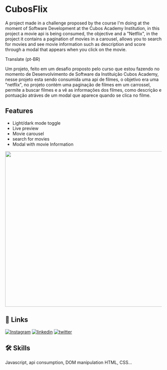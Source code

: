 
# CubosFlix 

A project made in a challenge proposed by the course I'm doing at the moment of Software Development at the Cubos Academy Institution, in this project a movie api is being consumed, the objective and a "Netflix", in the project it contains a pagination of movies in a carousel, allows you to search for movies and see movie information such as description and score through a modal that appears when you click on the movie.


Translate (pt-BR)

Um projeto, feito em um desafio proposto pelo curso que estou fazendo no momento de Desenvolvimento de Software da Instituição Cubos Academy, nesse projeto esta sendo consumida uma api de filmes, o objetivo era uma "netflix", no projeto contém uma paginação de filmes em um carrossel, permite a buscar filmes e a vê as informações dos filmes, como descrição e pontuação atráves de um modal que aparece quando se clica no filme.


## Features

- Light/dark mode toggle
- Live preview
- Movie carousel
- search for movies
- Modal with movie Information


<p align = "center">
  <img width = "1000" height = "499" src = "assets/screencast-127.0.0.1_5500-2022.02.23-11_00_22.gif">
</p>


## 🔗 Links
[![Instagram](https://img.shields.io/badge/instagram-000?style=for-the-badge&logo=ko-fi&logoColor=white)](https://www.instagram.com/franb0rges.dev/)
[![linkedin](https://img.shields.io/badge/linkedin-0A66C2?style=for-the-badge&logo=linkedin&logoColor=white)](https://www.linkedin.com/)
[![twitter](https://img.shields.io/badge/twitter-1DA1F2?style=for-the-badge&logo=twitter&logoColor=white)](https://twitter.com/)


## 🛠 Skills
Javascript, api consumption, DOM manipulation HTML, CSS...




